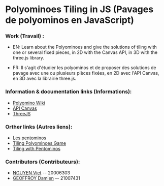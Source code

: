 
# Polyominoes Tiling in JS (Pavages de polyominos en JavaScript)


### Work (Travail) :

- EN:
Learn about the Polyominoes and give the solutions of tiling with one or several fixed pieces, in 2D with the Canvas API, in 3D with the three.js library.

- FR:
Il s'agit d'étudier les polyominos et de proposer des solutions de pavage avec une ou plusieurs pièces fixées, en 2D avec l'API Canvas, en 3D avec la librairie three.js. 


### Information & documentation links (Informations):

- [Polyomino Wiki](https://en.wikipedia.org/wiki/Polyomino)
- [API Canvas](https://developer.mozilla.org/en-US/docs/Web/API/Canvas_API)
- [ThreeJS](https://threejs.org/)


### Orther links (Autres liens):

- [Les pentominos](https://www.monunivers.com/pento/)
- [Tiling Polyominoes Game](https://demonstrations.wolfram.com/TilingPolyominoesGame/)
- [Tiling with Pentominos](https://demonstrations.wolfram.com/TilingWithPentominos/)


### Contributors (Contributeurs):

- [NGUYEN Viet](https://github.com/Viet281101) -- 20006303
- [GEOFFROY Damien](https://github.com/D-TheProgrammer) -- 21007431 


